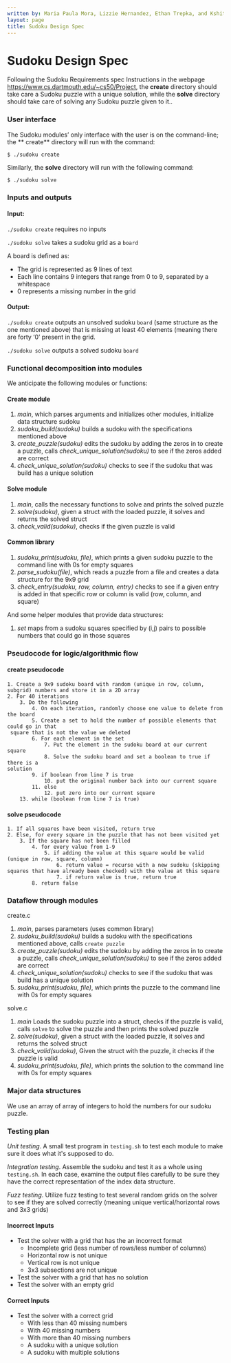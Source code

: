 ```yaml
---
written by: Maria Paula Mora, Lizzie Hernandez, Ethan Trepka, and Kshitij Jain
layout: page
title: Sudoku Design Spec
---
```


# Sudoku Design Spec
Following the Sudoku Requirements spec Instructions in the webpage https://www.cs.dartmouth.edu/~cs50/Project, the **create** directory should take care a Sudoku puzzle with a unique solution, while the **solve** directory should take care of solving any Sudoku puzzle given to it..

### User interface

The Sudoku modules’ only interface with the user is on the command-line; the ** create** directory will run with the command:
```
$ ./sudoku create
```
Similarly, the **solve** directory will run with the following command:
```
$ ./sudoku solve
```

### Inputs and outputs

#### Input:   

`./sudoku create` requires no inputs

`./sudoku solve` takes a sudoku grid as a `board`

A board is defined as:
* The grid is represented as 9 lines of text
* Each line contains 9 integers that range from 0 to 9, separated by a whitespace
* 0 represents a missing number in the grid

#### Output: 

`./sudoku create` outputs an unsolved sudoku `board` (same structure as the one mentioned above) that is missing at least 40 elements (meaning there are forty ‘0’ present in the grid.

`./sudoku solve` outputs a solved sudoku `board` 

### Functional decomposition into modules

We anticipate the following modules or functions:

#### Create module
 1. *main*, which parses arguments and initializes other modules, initialize data structure sudoku
 3. *sudoku_build(sudoku)* builds a sudoku with the specifications mentioned above
 4. *create_puzzle(sudoku)* edits the sudoku by adding the zeros in to create a puzzle, calls *check_unique_solution(sudoku)* to see if the zeros added are correct
 5. *check_unique_solution(sudoku)* checks to see if the sudoku that was build has a unique solution

#### Solve module
 1. *main*, calls the necessary functions to solve and prints the solved puzzle
 2. *solve(sudoku)*, given a struct with the loaded puzzle, it solves and returns the solved struct
 3. *check_valid(sudoku)*, checks if the given puzzle is valid

#### Common library
 1. *sudoku_print(sudoku, file)*, which prints a given sudoku puzzle to the command line with 0s for empty squares
 2. *parse_sudoku(file)*, which reads a puzzle from a file and creates a data structure for the 9x9 grid
 3. *check_entry(sudoku, row, column, entry)* checks to see if a given entry is added in that specific row or column is valid (row, column, and square)

And some helper modules that provide data structures:
 1. *set* maps from a sudoku squares specified by (i,j) pairs to possible numbers that could go in those squares

### Pseudocode for logic/algorithmic flow
#### create pseudocode
```
1. Create a 9x9 sudoku board with random (unique in row, column, subgrid) numbers and store it in a 2D array
2. For 40 iterations
	3. Do the following
		4. On each iteration, randomly choose one value to delete from the board 
		5. Create a set to hold the number of possible elements that could go in that
 square that is not the value we deleted
		6. For each element in the set 
			7. Put the element in the sudoku board at our current square
			8. Solve the sudoku board and set a boolean to true if there is a 
solution
		9. if boolean from line 7 is true 
			10. put the original number back into our current square
		11. else
			12. put zero into our current square 
	13. while (boolean from line 7 is true)
```

#### solve pseudocode 
```
1. If all squares have been visited, return true
2. Else, for every square in the puzzle that has not been visited yet
	3. If the square has not been filled
		4. for every value from 1-9
			5. if adding the value at this square would be valid (unique in row, square, column)
				6. return value = recurse with a new sudoku (skipping squares that have already been checked) with the value at this square
				7. if return value is true, return true
		8. return false
```


### Dataflow through modules
create.c
 1. *main*, parses parameters (uses common library) 
 3. *sudoku_build(sudoku)* builds a sudoku with the specifications mentioned above, calls `create puzzle`
 4. *create_puzzle(sudoku)* edits the sudoku by adding the zeros in to create a puzzle, calls *check_unique_solution(sudoku)* to see if the zeros added are correct
 5. *check_unique_solution(sudoku)* checks to see if the sudoku that was build has a unique solution
 6. *sudoku_print(sudoku, file)*, which prints the puzzle to the command line with 0s for empty squares

solve.c
1. *main* Loads the sudoku puzzle into a struct, checks if the puzzle is valid, calls ```solve``` to solve the puzzle and then prints the solved puzzle
2. *solve(sudoku)*, given a struct with the loaded puzzle, it solves and returns the solved struct
3. *check_valid(sudoku)*, Given the struct with the puzzle, it checks if the puzzle is valid
4. *sudoku_print(sudoku, file)*, which prints the solution to the command line with 0s for empty squares

### Major data structures

We use an array of array of integers to hold the numbers for our sudoku puzzle.

### Testing plan

*Unit testing*.  A small test program in `testing.sh` to test each module to make sure it does what it's supposed to do.

*Integration testing*.  Assemble the sudoku and test it as a whole using `testing.sh`.
In each case, examine the output files carefully to be sure they have the correct representation of the index data structure. 

*Fuzz testing*. Utilize fuzz testing to test several random grids on the solver to see if they are solved correctly (meaning unique vertical/horizontal rows and 3x3 grids)

#### Incorrect Inputs
- Test the solver with a grid that has the an incorrect format
	- Incomplete grid (less number of rows/less number of columns)
	- Horizontal row is not unique
	- Vertical row is not unique
	- 3x3 subsections are not unique
- Test the solver with a grid that has no solution
- Test the solver with an empty grid

#### Correct Inputs
- Test the solver with a correct grid
	- With less than 40 missing numbers 
	- With 40 missing numbers 
	- With more than 40 missing numbers 
	- A sudoku with a unique solution
	- A sudoku with multiple solutions
